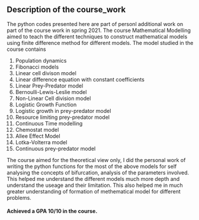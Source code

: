 ## Description of the course_work
The python codes presented here are part of personl additional work on part of the course work in spring 2021. The course Mathematical Modelling aimed to teach the different techniques to construct mathematical models using finite difference method for different models. The model studied in the course contains
1. Population dynamics
2. Fibonacci models
3. Linear cell divison model
4. Linear difference equation with constant coefficients
5. Linear Prey-Predator model
6. Bernoulli-Lewis-Leslie model
7. Non-Linear Cell division model
8. Logistic Growth Function
9. Logistic growth in prey-predator model
10. Resource limiting prey-predator model
11. Continuous Time modelling
12. Chemostat model
13. Allee Effect Model
14. Lotka-Volterra model
15. Continuous prey-predator model

The course aimed for the theoretical view only, I did the personal work of writing the python functions for the most of the above models for self analysing the concepts of bifurcation, analysis of the parameters involved. This helped me understand the different models much more depth and understand the useage and their limitation. This also helped me in much greater understanding of formation of methematical model for different problems. 
#### Achieved a GPA 10/10 in the course.
